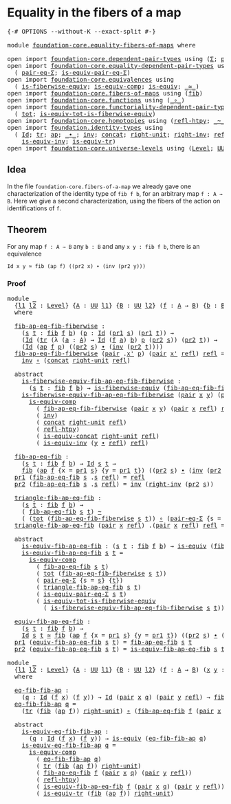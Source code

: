 # Equality in the fibers of a map

<pre class="Agda"><a id="44" class="Symbol">{-#</a> <a id="48" class="Keyword">OPTIONS</a> <a id="56" class="Pragma">--without-K</a> <a id="68" class="Pragma">--exact-split</a> <a id="82" class="Symbol">#-}</a>

<a id="87" class="Keyword">module</a> <a id="94" href="foundation-core.equality-fibers-of-maps.html" class="Module">foundation-core.equality-fibers-of-maps</a> <a id="134" class="Keyword">where</a>

<a id="141" class="Keyword">open</a> <a id="146" class="Keyword">import</a> <a id="153" href="foundation-core.dependent-pair-types.html" class="Module">foundation-core.dependent-pair-types</a> <a id="190" class="Keyword">using</a> <a id="196" class="Symbol">(</a><a id="197" href="foundation-core.dependent-pair-types.html#502" class="Record">Σ</a><a id="198" class="Symbol">;</a> <a id="200" href="foundation-core.dependent-pair-types.html#575" class="InductiveConstructor">pair</a><a id="204" class="Symbol">;</a> <a id="206" href="foundation-core.dependent-pair-types.html#592" class="Field">pr1</a><a id="209" class="Symbol">;</a> <a id="211" href="foundation-core.dependent-pair-types.html#604" class="Field">pr2</a><a id="214" class="Symbol">)</a>
<a id="216" class="Keyword">open</a> <a id="221" class="Keyword">import</a> <a id="228" href="foundation-core.equality-dependent-pair-types.html" class="Module">foundation-core.equality-dependent-pair-types</a> <a id="274" class="Keyword">using</a>
  <a id="282" class="Symbol">(</a> <a id="284" href="foundation-core.equality-dependent-pair-types.html#1194" class="Function">pair-eq-Σ</a><a id="293" class="Symbol">;</a> <a id="295" href="foundation-core.equality-dependent-pair-types.html#2202" class="Function">is-equiv-pair-eq-Σ</a><a id="313" class="Symbol">)</a>
<a id="315" class="Keyword">open</a> <a id="320" class="Keyword">import</a> <a id="327" href="foundation-core.equivalences.html" class="Module">foundation-core.equivalences</a> <a id="356" class="Keyword">using</a>
  <a id="364" class="Symbol">(</a> <a id="366" href="foundation-core.equivalences.html#2081" class="Function">is-fiberwise-equiv</a><a id="384" class="Symbol">;</a> <a id="386" href="foundation-core.equivalences.html#7183" class="Function">is-equiv-comp</a><a id="399" class="Symbol">;</a> <a id="401" href="foundation-core.equivalences.html#1542" class="Function">is-equiv</a><a id="409" class="Symbol">;</a> <a id="411" href="foundation-core.equivalences.html#1607" class="Function Operator">_≃_</a><a id="414" class="Symbol">)</a>
<a id="416" class="Keyword">open</a> <a id="421" class="Keyword">import</a> <a id="428" href="foundation-core.fibers-of-maps.html" class="Module">foundation-core.fibers-of-maps</a> <a id="459" class="Keyword">using</a> <a id="465" class="Symbol">(</a><a id="466" href="foundation-core.fibers-of-maps.html#928" class="Function">fib</a><a id="469" class="Symbol">)</a>
<a id="471" class="Keyword">open</a> <a id="476" class="Keyword">import</a> <a id="483" href="foundation-core.functions.html" class="Module">foundation-core.functions</a> <a id="509" class="Keyword">using</a> <a id="515" class="Symbol">(</a><a id="516" href="foundation-core.functions.html#407" class="Function Operator">_∘_</a><a id="519" class="Symbol">)</a>
<a id="521" class="Keyword">open</a> <a id="526" class="Keyword">import</a> <a id="533" href="foundation-core.functoriality-dependent-pair-types.html" class="Module">foundation-core.functoriality-dependent-pair-types</a> <a id="584" class="Keyword">using</a>
  <a id="592" class="Symbol">(</a> <a id="594" href="foundation-core.functoriality-dependent-pair-types.html#1881" class="Function">tot</a><a id="597" class="Symbol">;</a> <a id="599" href="foundation-core.functoriality-dependent-pair-types.html#5869" class="Function">is-equiv-tot-is-fiberwise-equiv</a><a id="630" class="Symbol">)</a>
<a id="632" class="Keyword">open</a> <a id="637" class="Keyword">import</a> <a id="644" href="foundation-core.homotopies.html" class="Module">foundation-core.homotopies</a> <a id="671" class="Keyword">using</a> <a id="677" class="Symbol">(</a><a id="678" href="foundation-core.homotopies.html#710" class="Function">refl-htpy</a><a id="687" class="Symbol">;</a> <a id="689" href="foundation-core.homotopies.html#545" class="Function Operator">_~_</a><a id="692" class="Symbol">)</a>
<a id="694" class="Keyword">open</a> <a id="699" class="Keyword">import</a> <a id="706" href="foundation.identity-types.html" class="Module">foundation.identity-types</a> <a id="732" class="Keyword">using</a>
  <a id="740" class="Symbol">(</a> <a id="742" href="foundation-core.identity-types.html#1754" class="Datatype">Id</a><a id="744" class="Symbol">;</a> <a id="746" href="foundation-core.identity-types.html#5689" class="Function">tr</a><a id="748" class="Symbol">;</a> <a id="750" href="foundation-core.identity-types.html#3990" class="Function">ap</a><a id="752" class="Symbol">;</a> <a id="754" href="foundation-core.identity-types.html#2412" class="Function Operator">_∙_</a><a id="757" class="Symbol">;</a> <a id="759" href="foundation-core.identity-types.html#2716" class="Function">inv</a><a id="762" class="Symbol">;</a> <a id="764" href="foundation-core.identity-types.html#2472" class="Function">concat</a><a id="770" class="Symbol">;</a> <a id="772" href="foundation-core.identity-types.html#3061" class="Function">right-unit</a><a id="782" class="Symbol">;</a> <a id="784" href="foundation-core.identity-types.html#3233" class="Function">right-inv</a><a id="793" class="Symbol">;</a> <a id="795" href="foundation-core.identity-types.html#1807" class="InductiveConstructor">refl</a><a id="799" class="Symbol">;</a> <a id="801" href="foundation.identity-types.html#1705" class="Function">is-equiv-concat</a><a id="816" class="Symbol">;</a>
    <a id="822" href="foundation.identity-types.html#1088" class="Function">is-equiv-inv</a><a id="834" class="Symbol">;</a> <a id="836" href="foundation.identity-types.html#3670" class="Function">is-equiv-tr</a><a id="847" class="Symbol">)</a>
<a id="849" class="Keyword">open</a> <a id="854" class="Keyword">import</a> <a id="861" href="foundation-core.universe-levels.html" class="Module">foundation-core.universe-levels</a> <a id="893" class="Keyword">using</a> <a id="899" class="Symbol">(</a><a id="900" href="Agda.Primitive.html#597" class="Postulate">Level</a><a id="905" class="Symbol">;</a> <a id="907" href="foundation-core.universe-levels.html#222" class="Primitive">UU</a><a id="909" class="Symbol">)</a>
</pre>
## Idea

In the file `foundation-core.fibers-of-a-map` we already gave one characterization of the identity type of `fib f b`, for an arbitrary map `f : A → B`. Here we give a second characterization, using the fibers of the action on identifications of `f`.

## Theorem

For any map `f : A → B` any `b : B` and any `x y : fib f b`, there is an equivalence

```md
Id x y ≃ fib (ap f) ((pr2 x) ∙ (inv (pr2 y)))
```

### Proof

<pre class="Agda"><a id="1350" class="Keyword">module</a> <a id="1357" href="foundation-core.equality-fibers-of-maps.html#1357" class="Module">_</a>
  <a id="1361" class="Symbol">{</a><a id="1362" href="foundation-core.equality-fibers-of-maps.html#1362" class="Bound">l1</a> <a id="1365" href="foundation-core.equality-fibers-of-maps.html#1365" class="Bound">l2</a> <a id="1368" class="Symbol">:</a> <a id="1370" href="Agda.Primitive.html#597" class="Postulate">Level</a><a id="1375" class="Symbol">}</a> <a id="1377" class="Symbol">{</a><a id="1378" href="foundation-core.equality-fibers-of-maps.html#1378" class="Bound">A</a> <a id="1380" class="Symbol">:</a> <a id="1382" href="foundation-core.universe-levels.html#222" class="Primitive">UU</a> <a id="1385" href="foundation-core.equality-fibers-of-maps.html#1362" class="Bound">l1</a><a id="1387" class="Symbol">}</a> <a id="1389" class="Symbol">{</a><a id="1390" href="foundation-core.equality-fibers-of-maps.html#1390" class="Bound">B</a> <a id="1392" class="Symbol">:</a> <a id="1394" href="foundation-core.universe-levels.html#222" class="Primitive">UU</a> <a id="1397" href="foundation-core.equality-fibers-of-maps.html#1365" class="Bound">l2</a><a id="1399" class="Symbol">}</a> <a id="1401" class="Symbol">(</a><a id="1402" href="foundation-core.equality-fibers-of-maps.html#1402" class="Bound">f</a> <a id="1404" class="Symbol">:</a> <a id="1406" href="foundation-core.equality-fibers-of-maps.html#1378" class="Bound">A</a> <a id="1408" class="Symbol">→</a> <a id="1410" href="foundation-core.equality-fibers-of-maps.html#1390" class="Bound">B</a><a id="1411" class="Symbol">)</a> <a id="1413" class="Symbol">{</a><a id="1414" href="foundation-core.equality-fibers-of-maps.html#1414" class="Bound">b</a> <a id="1416" class="Symbol">:</a> <a id="1418" href="foundation-core.equality-fibers-of-maps.html#1390" class="Bound">B</a><a id="1419" class="Symbol">}</a>
  <a id="1423" class="Keyword">where</a>

  <a id="1432" href="foundation-core.equality-fibers-of-maps.html#1432" class="Function">fib-ap-eq-fib-fiberwise</a> <a id="1456" class="Symbol">:</a>
    <a id="1462" class="Symbol">(</a><a id="1463" href="foundation-core.equality-fibers-of-maps.html#1463" class="Bound">s</a> <a id="1465" href="foundation-core.equality-fibers-of-maps.html#1465" class="Bound">t</a> <a id="1467" class="Symbol">:</a> <a id="1469" href="foundation-core.fibers-of-maps.html#928" class="Function">fib</a> <a id="1473" href="foundation-core.equality-fibers-of-maps.html#1402" class="Bound">f</a> <a id="1475" href="foundation-core.equality-fibers-of-maps.html#1414" class="Bound">b</a><a id="1476" class="Symbol">)</a> <a id="1478" class="Symbol">(</a><a id="1479" href="foundation-core.equality-fibers-of-maps.html#1479" class="Bound">p</a> <a id="1481" class="Symbol">:</a> <a id="1483" href="foundation-core.identity-types.html#1754" class="Datatype">Id</a> <a id="1486" class="Symbol">(</a><a id="1487" href="foundation-core.dependent-pair-types.html#592" class="Field">pr1</a> <a id="1491" href="foundation-core.equality-fibers-of-maps.html#1463" class="Bound">s</a><a id="1492" class="Symbol">)</a> <a id="1494" class="Symbol">(</a><a id="1495" href="foundation-core.dependent-pair-types.html#592" class="Field">pr1</a> <a id="1499" href="foundation-core.equality-fibers-of-maps.html#1465" class="Bound">t</a><a id="1500" class="Symbol">))</a> <a id="1503" class="Symbol">→</a>
    <a id="1509" class="Symbol">(</a><a id="1510" href="foundation-core.identity-types.html#1754" class="Datatype">Id</a> <a id="1513" class="Symbol">(</a><a id="1514" href="foundation-core.identity-types.html#5689" class="Function">tr</a> <a id="1517" class="Symbol">(λ</a> <a id="1520" class="Symbol">(</a><a id="1521" href="foundation-core.equality-fibers-of-maps.html#1521" class="Bound">a</a> <a id="1523" class="Symbol">:</a> <a id="1525" href="foundation-core.equality-fibers-of-maps.html#1378" class="Bound">A</a><a id="1526" class="Symbol">)</a> <a id="1528" class="Symbol">→</a> <a id="1530" href="foundation-core.identity-types.html#1754" class="Datatype">Id</a> <a id="1533" class="Symbol">(</a><a id="1534" href="foundation-core.equality-fibers-of-maps.html#1402" class="Bound">f</a> <a id="1536" href="foundation-core.equality-fibers-of-maps.html#1521" class="Bound">a</a><a id="1537" class="Symbol">)</a> <a id="1539" href="foundation-core.equality-fibers-of-maps.html#1414" class="Bound">b</a><a id="1540" class="Symbol">)</a> <a id="1542" href="foundation-core.equality-fibers-of-maps.html#1479" class="Bound">p</a> <a id="1544" class="Symbol">(</a><a id="1545" href="foundation-core.dependent-pair-types.html#604" class="Field">pr2</a> <a id="1549" href="foundation-core.equality-fibers-of-maps.html#1463" class="Bound">s</a><a id="1550" class="Symbol">))</a> <a id="1553" class="Symbol">(</a><a id="1554" href="foundation-core.dependent-pair-types.html#604" class="Field">pr2</a> <a id="1558" href="foundation-core.equality-fibers-of-maps.html#1465" class="Bound">t</a><a id="1559" class="Symbol">))</a> <a id="1562" class="Symbol">→</a>
    <a id="1568" class="Symbol">(</a><a id="1569" href="foundation-core.identity-types.html#1754" class="Datatype">Id</a> <a id="1572" class="Symbol">(</a><a id="1573" href="foundation-core.identity-types.html#3990" class="Function">ap</a> <a id="1576" href="foundation-core.equality-fibers-of-maps.html#1402" class="Bound">f</a> <a id="1578" href="foundation-core.equality-fibers-of-maps.html#1479" class="Bound">p</a><a id="1579" class="Symbol">)</a> <a id="1581" class="Symbol">((</a><a id="1583" href="foundation-core.dependent-pair-types.html#604" class="Field">pr2</a> <a id="1587" href="foundation-core.equality-fibers-of-maps.html#1463" class="Bound">s</a><a id="1588" class="Symbol">)</a> <a id="1590" href="foundation-core.identity-types.html#2412" class="Function Operator">∙</a> <a id="1592" class="Symbol">(</a><a id="1593" href="foundation-core.identity-types.html#2716" class="Function">inv</a> <a id="1597" class="Symbol">(</a><a id="1598" href="foundation-core.dependent-pair-types.html#604" class="Field">pr2</a> <a id="1602" href="foundation-core.equality-fibers-of-maps.html#1465" class="Bound">t</a><a id="1603" class="Symbol">))))</a>
  <a id="1610" href="foundation-core.equality-fibers-of-maps.html#1432" class="Function">fib-ap-eq-fib-fiberwise</a> <a id="1634" class="Symbol">(</a><a id="1635" href="foundation-core.dependent-pair-types.html#575" class="InductiveConstructor">pair</a> <a id="1640" class="DottedPattern Symbol">.</a><a id="1641" href="foundation-core.equality-fibers-of-maps.html#1653" class="DottedPattern Bound">x&#39;</a> <a id="1644" href="foundation-core.equality-fibers-of-maps.html#1644" class="Bound">p</a><a id="1645" class="Symbol">)</a> <a id="1647" class="Symbol">(</a><a id="1648" href="foundation-core.dependent-pair-types.html#575" class="InductiveConstructor">pair</a> <a id="1653" href="foundation-core.equality-fibers-of-maps.html#1653" class="Bound">x&#39;</a> <a id="1656" href="foundation-core.identity-types.html#1807" class="InductiveConstructor">refl</a><a id="1660" class="Symbol">)</a> <a id="1662" href="foundation-core.identity-types.html#1807" class="InductiveConstructor">refl</a> <a id="1667" class="Symbol">=</a>
    <a id="1673" href="foundation-core.identity-types.html#2716" class="Function">inv</a> <a id="1677" href="foundation-core.functions.html#407" class="Function Operator">∘</a> <a id="1679" class="Symbol">(</a><a id="1680" href="foundation-core.identity-types.html#2472" class="Function">concat</a> <a id="1687" href="foundation-core.identity-types.html#3061" class="Function">right-unit</a> <a id="1698" href="foundation-core.identity-types.html#1807" class="InductiveConstructor">refl</a><a id="1702" class="Symbol">)</a>

  <a id="1707" class="Keyword">abstract</a>
    <a id="1720" href="foundation-core.equality-fibers-of-maps.html#1720" class="Function">is-fiberwise-equiv-fib-ap-eq-fib-fiberwise</a> <a id="1763" class="Symbol">:</a>
      <a id="1771" class="Symbol">(</a><a id="1772" href="foundation-core.equality-fibers-of-maps.html#1772" class="Bound">s</a> <a id="1774" href="foundation-core.equality-fibers-of-maps.html#1774" class="Bound">t</a> <a id="1776" class="Symbol">:</a> <a id="1778" href="foundation-core.fibers-of-maps.html#928" class="Function">fib</a> <a id="1782" href="foundation-core.equality-fibers-of-maps.html#1402" class="Bound">f</a> <a id="1784" href="foundation-core.equality-fibers-of-maps.html#1414" class="Bound">b</a><a id="1785" class="Symbol">)</a> <a id="1787" class="Symbol">→</a> <a id="1789" href="foundation-core.equivalences.html#2081" class="Function">is-fiberwise-equiv</a> <a id="1808" class="Symbol">(</a><a id="1809" href="foundation-core.equality-fibers-of-maps.html#1432" class="Function">fib-ap-eq-fib-fiberwise</a> <a id="1833" href="foundation-core.equality-fibers-of-maps.html#1772" class="Bound">s</a> <a id="1835" href="foundation-core.equality-fibers-of-maps.html#1774" class="Bound">t</a><a id="1836" class="Symbol">)</a>
    <a id="1842" href="foundation-core.equality-fibers-of-maps.html#1720" class="Function">is-fiberwise-equiv-fib-ap-eq-fib-fiberwise</a> <a id="1885" class="Symbol">(</a><a id="1886" href="foundation-core.dependent-pair-types.html#575" class="InductiveConstructor">pair</a> <a id="1891" href="foundation-core.equality-fibers-of-maps.html#1891" class="Bound">x</a> <a id="1893" href="foundation-core.equality-fibers-of-maps.html#1893" class="Bound">y</a><a id="1894" class="Symbol">)</a> <a id="1896" class="Symbol">(</a><a id="1897" href="foundation-core.dependent-pair-types.html#575" class="InductiveConstructor">pair</a> <a id="1902" class="DottedPattern Symbol">.</a><a id="1903" href="foundation-core.equality-fibers-of-maps.html#1891" class="DottedPattern Bound">x</a> <a id="1905" href="foundation-core.identity-types.html#1807" class="InductiveConstructor">refl</a><a id="1909" class="Symbol">)</a> <a id="1911" href="foundation-core.identity-types.html#1807" class="InductiveConstructor">refl</a> <a id="1916" class="Symbol">=</a>
      <a id="1924" href="foundation-core.equivalences.html#7183" class="Function">is-equiv-comp</a>
        <a id="1946" class="Symbol">(</a> <a id="1948" href="foundation-core.equality-fibers-of-maps.html#1432" class="Function">fib-ap-eq-fib-fiberwise</a> <a id="1972" class="Symbol">(</a><a id="1973" href="foundation-core.dependent-pair-types.html#575" class="InductiveConstructor">pair</a> <a id="1978" href="foundation-core.equality-fibers-of-maps.html#1891" class="Bound">x</a> <a id="1980" href="foundation-core.equality-fibers-of-maps.html#1893" class="Bound">y</a><a id="1981" class="Symbol">)</a> <a id="1983" class="Symbol">(</a><a id="1984" href="foundation-core.dependent-pair-types.html#575" class="InductiveConstructor">pair</a> <a id="1989" href="foundation-core.equality-fibers-of-maps.html#1891" class="Bound">x</a> <a id="1991" href="foundation-core.identity-types.html#1807" class="InductiveConstructor">refl</a><a id="1995" class="Symbol">)</a> <a id="1997" href="foundation-core.identity-types.html#1807" class="InductiveConstructor">refl</a><a id="2001" class="Symbol">)</a>
        <a id="2011" class="Symbol">(</a> <a id="2013" href="foundation-core.identity-types.html#2716" class="Function">inv</a><a id="2016" class="Symbol">)</a>
        <a id="2026" class="Symbol">(</a> <a id="2028" href="foundation-core.identity-types.html#2472" class="Function">concat</a> <a id="2035" href="foundation-core.identity-types.html#3061" class="Function">right-unit</a> <a id="2046" href="foundation-core.identity-types.html#1807" class="InductiveConstructor">refl</a><a id="2050" class="Symbol">)</a>
        <a id="2060" class="Symbol">(</a> <a id="2062" href="foundation-core.homotopies.html#710" class="Function">refl-htpy</a><a id="2071" class="Symbol">)</a>
        <a id="2081" class="Symbol">(</a> <a id="2083" href="foundation.identity-types.html#1705" class="Function">is-equiv-concat</a> <a id="2099" href="foundation-core.identity-types.html#3061" class="Function">right-unit</a> <a id="2110" href="foundation-core.identity-types.html#1807" class="InductiveConstructor">refl</a><a id="2114" class="Symbol">)</a>
        <a id="2124" class="Symbol">(</a> <a id="2126" href="foundation.identity-types.html#1088" class="Function">is-equiv-inv</a> <a id="2139" class="Symbol">(</a><a id="2140" href="foundation-core.equality-fibers-of-maps.html#1893" class="Bound">y</a> <a id="2142" href="foundation-core.identity-types.html#2412" class="Function Operator">∙</a> <a id="2144" href="foundation-core.identity-types.html#1807" class="InductiveConstructor">refl</a><a id="2148" class="Symbol">)</a> <a id="2150" href="foundation-core.identity-types.html#1807" class="InductiveConstructor">refl</a><a id="2154" class="Symbol">)</a>

  <a id="2159" href="foundation-core.equality-fibers-of-maps.html#2159" class="Function">fib-ap-eq-fib</a> <a id="2173" class="Symbol">:</a>
    <a id="2179" class="Symbol">(</a><a id="2180" href="foundation-core.equality-fibers-of-maps.html#2180" class="Bound">s</a> <a id="2182" href="foundation-core.equality-fibers-of-maps.html#2182" class="Bound">t</a> <a id="2184" class="Symbol">:</a> <a id="2186" href="foundation-core.fibers-of-maps.html#928" class="Function">fib</a> <a id="2190" href="foundation-core.equality-fibers-of-maps.html#1402" class="Bound">f</a> <a id="2192" href="foundation-core.equality-fibers-of-maps.html#1414" class="Bound">b</a><a id="2193" class="Symbol">)</a> <a id="2195" class="Symbol">→</a> <a id="2197" href="foundation-core.identity-types.html#1754" class="Datatype">Id</a> <a id="2200" href="foundation-core.equality-fibers-of-maps.html#2180" class="Bound">s</a> <a id="2202" href="foundation-core.equality-fibers-of-maps.html#2182" class="Bound">t</a> <a id="2204" class="Symbol">→</a>
    <a id="2210" href="foundation-core.fibers-of-maps.html#928" class="Function">fib</a> <a id="2214" class="Symbol">(</a><a id="2215" href="foundation-core.identity-types.html#3990" class="Function">ap</a> <a id="2218" href="foundation-core.equality-fibers-of-maps.html#1402" class="Bound">f</a> <a id="2220" class="Symbol">{</a><a id="2221" class="Argument">x</a> <a id="2223" class="Symbol">=</a> <a id="2225" href="foundation-core.dependent-pair-types.html#592" class="Field">pr1</a> <a id="2229" href="foundation-core.equality-fibers-of-maps.html#2180" class="Bound">s</a><a id="2230" class="Symbol">}</a> <a id="2232" class="Symbol">{</a><a id="2233" class="Argument">y</a> <a id="2235" class="Symbol">=</a> <a id="2237" href="foundation-core.dependent-pair-types.html#592" class="Field">pr1</a> <a id="2241" href="foundation-core.equality-fibers-of-maps.html#2182" class="Bound">t</a><a id="2242" class="Symbol">})</a> <a id="2245" class="Symbol">((</a><a id="2247" href="foundation-core.dependent-pair-types.html#604" class="Field">pr2</a> <a id="2251" href="foundation-core.equality-fibers-of-maps.html#2180" class="Bound">s</a><a id="2252" class="Symbol">)</a> <a id="2254" href="foundation-core.identity-types.html#2412" class="Function Operator">∙</a> <a id="2256" class="Symbol">(</a><a id="2257" href="foundation-core.identity-types.html#2716" class="Function">inv</a> <a id="2261" class="Symbol">(</a><a id="2262" href="foundation-core.dependent-pair-types.html#604" class="Field">pr2</a> <a id="2266" href="foundation-core.equality-fibers-of-maps.html#2182" class="Bound">t</a><a id="2267" class="Symbol">)))</a>
  <a id="2273" href="foundation-core.dependent-pair-types.html#592" class="Field">pr1</a> <a id="2277" class="Symbol">(</a><a id="2278" href="foundation-core.equality-fibers-of-maps.html#2159" class="Function">fib-ap-eq-fib</a> <a id="2292" href="foundation-core.equality-fibers-of-maps.html#2292" class="Bound">s</a> <a id="2294" class="DottedPattern Symbol">.</a><a id="2295" href="foundation-core.equality-fibers-of-maps.html#2292" class="DottedPattern Bound">s</a> <a id="2297" href="foundation-core.identity-types.html#1807" class="InductiveConstructor">refl</a><a id="2301" class="Symbol">)</a> <a id="2303" class="Symbol">=</a> <a id="2305" href="foundation-core.identity-types.html#1807" class="InductiveConstructor">refl</a>
  <a id="2312" href="foundation-core.dependent-pair-types.html#604" class="Field">pr2</a> <a id="2316" class="Symbol">(</a><a id="2317" href="foundation-core.equality-fibers-of-maps.html#2159" class="Function">fib-ap-eq-fib</a> <a id="2331" href="foundation-core.equality-fibers-of-maps.html#2331" class="Bound">s</a> <a id="2333" class="DottedPattern Symbol">.</a><a id="2334" href="foundation-core.equality-fibers-of-maps.html#2331" class="DottedPattern Bound">s</a> <a id="2336" href="foundation-core.identity-types.html#1807" class="InductiveConstructor">refl</a><a id="2340" class="Symbol">)</a> <a id="2342" class="Symbol">=</a> <a id="2344" href="foundation-core.identity-types.html#2716" class="Function">inv</a> <a id="2348" class="Symbol">(</a><a id="2349" href="foundation-core.identity-types.html#3233" class="Function">right-inv</a> <a id="2359" class="Symbol">(</a><a id="2360" href="foundation-core.dependent-pair-types.html#604" class="Field">pr2</a> <a id="2364" href="foundation-core.equality-fibers-of-maps.html#2331" class="Bound">s</a><a id="2365" class="Symbol">))</a>

  <a id="2371" href="foundation-core.equality-fibers-of-maps.html#2371" class="Function">triangle-fib-ap-eq-fib</a> <a id="2394" class="Symbol">:</a>
    <a id="2400" class="Symbol">(</a><a id="2401" href="foundation-core.equality-fibers-of-maps.html#2401" class="Bound">s</a> <a id="2403" href="foundation-core.equality-fibers-of-maps.html#2403" class="Bound">t</a> <a id="2405" class="Symbol">:</a> <a id="2407" href="foundation-core.fibers-of-maps.html#928" class="Function">fib</a> <a id="2411" href="foundation-core.equality-fibers-of-maps.html#1402" class="Bound">f</a> <a id="2413" href="foundation-core.equality-fibers-of-maps.html#1414" class="Bound">b</a><a id="2414" class="Symbol">)</a> <a id="2416" class="Symbol">→</a>
    <a id="2422" class="Symbol">(</a> <a id="2424" href="foundation-core.equality-fibers-of-maps.html#2159" class="Function">fib-ap-eq-fib</a> <a id="2438" href="foundation-core.equality-fibers-of-maps.html#2401" class="Bound">s</a> <a id="2440" href="foundation-core.equality-fibers-of-maps.html#2403" class="Bound">t</a><a id="2441" class="Symbol">)</a> <a id="2443" href="foundation-core.homotopies.html#545" class="Function Operator">~</a>
    <a id="2449" class="Symbol">(</a> <a id="2451" class="Symbol">(</a><a id="2452" href="foundation-core.functoriality-dependent-pair-types.html#1881" class="Function">tot</a> <a id="2456" class="Symbol">(</a><a id="2457" href="foundation-core.equality-fibers-of-maps.html#1432" class="Function">fib-ap-eq-fib-fiberwise</a> <a id="2481" href="foundation-core.equality-fibers-of-maps.html#2401" class="Bound">s</a> <a id="2483" href="foundation-core.equality-fibers-of-maps.html#2403" class="Bound">t</a><a id="2484" class="Symbol">))</a> <a id="2487" href="foundation-core.functions.html#407" class="Function Operator">∘</a> <a id="2489" class="Symbol">(</a><a id="2490" href="foundation-core.equality-dependent-pair-types.html#1194" class="Function">pair-eq-Σ</a> <a id="2500" class="Symbol">{</a><a id="2501" class="Argument">s</a> <a id="2503" class="Symbol">=</a> <a id="2505" href="foundation-core.equality-fibers-of-maps.html#2401" class="Bound">s</a><a id="2506" class="Symbol">}</a> <a id="2508" class="Symbol">{</a><a id="2509" href="foundation-core.equality-fibers-of-maps.html#2403" class="Bound">t</a><a id="2510" class="Symbol">}))</a>
  <a id="2516" href="foundation-core.equality-fibers-of-maps.html#2371" class="Function">triangle-fib-ap-eq-fib</a> <a id="2539" class="Symbol">(</a><a id="2540" href="foundation-core.dependent-pair-types.html#575" class="InductiveConstructor">pair</a> <a id="2545" href="foundation-core.equality-fibers-of-maps.html#2545" class="Bound">x</a> <a id="2547" href="foundation-core.identity-types.html#1807" class="InductiveConstructor">refl</a><a id="2551" class="Symbol">)</a> <a id="2553" class="DottedPattern Symbol">.(</a><a id="2555" href="foundation-core.dependent-pair-types.html#575" class="DottedPattern InductiveConstructor">pair</a> <a id="2560" href="foundation-core.equality-fibers-of-maps.html#2545" class="DottedPattern Bound">x</a> <a id="2562" href="foundation-core.identity-types.html#1807" class="DottedPattern InductiveConstructor">refl</a><a id="2566" class="DottedPattern Symbol">)</a> <a id="2568" href="foundation-core.identity-types.html#1807" class="InductiveConstructor">refl</a> <a id="2573" class="Symbol">=</a> <a id="2575" href="foundation-core.identity-types.html#1807" class="InductiveConstructor">refl</a>

  <a id="2583" class="Keyword">abstract</a>
    <a id="2596" href="foundation-core.equality-fibers-of-maps.html#2596" class="Function">is-equiv-fib-ap-eq-fib</a> <a id="2619" class="Symbol">:</a> <a id="2621" class="Symbol">(</a><a id="2622" href="foundation-core.equality-fibers-of-maps.html#2622" class="Bound">s</a> <a id="2624" href="foundation-core.equality-fibers-of-maps.html#2624" class="Bound">t</a> <a id="2626" class="Symbol">:</a> <a id="2628" href="foundation-core.fibers-of-maps.html#928" class="Function">fib</a> <a id="2632" href="foundation-core.equality-fibers-of-maps.html#1402" class="Bound">f</a> <a id="2634" href="foundation-core.equality-fibers-of-maps.html#1414" class="Bound">b</a><a id="2635" class="Symbol">)</a> <a id="2637" class="Symbol">→</a> <a id="2639" href="foundation-core.equivalences.html#1542" class="Function">is-equiv</a> <a id="2648" class="Symbol">(</a><a id="2649" href="foundation-core.equality-fibers-of-maps.html#2159" class="Function">fib-ap-eq-fib</a> <a id="2663" href="foundation-core.equality-fibers-of-maps.html#2622" class="Bound">s</a> <a id="2665" href="foundation-core.equality-fibers-of-maps.html#2624" class="Bound">t</a><a id="2666" class="Symbol">)</a>
    <a id="2672" href="foundation-core.equality-fibers-of-maps.html#2596" class="Function">is-equiv-fib-ap-eq-fib</a> <a id="2695" href="foundation-core.equality-fibers-of-maps.html#2695" class="Bound">s</a> <a id="2697" href="foundation-core.equality-fibers-of-maps.html#2697" class="Bound">t</a> <a id="2699" class="Symbol">=</a>
      <a id="2707" href="foundation-core.equivalences.html#7183" class="Function">is-equiv-comp</a>
        <a id="2729" class="Symbol">(</a> <a id="2731" href="foundation-core.equality-fibers-of-maps.html#2159" class="Function">fib-ap-eq-fib</a> <a id="2745" href="foundation-core.equality-fibers-of-maps.html#2695" class="Bound">s</a> <a id="2747" href="foundation-core.equality-fibers-of-maps.html#2697" class="Bound">t</a><a id="2748" class="Symbol">)</a>
        <a id="2758" class="Symbol">(</a> <a id="2760" href="foundation-core.functoriality-dependent-pair-types.html#1881" class="Function">tot</a> <a id="2764" class="Symbol">(</a><a id="2765" href="foundation-core.equality-fibers-of-maps.html#1432" class="Function">fib-ap-eq-fib-fiberwise</a> <a id="2789" href="foundation-core.equality-fibers-of-maps.html#2695" class="Bound">s</a> <a id="2791" href="foundation-core.equality-fibers-of-maps.html#2697" class="Bound">t</a><a id="2792" class="Symbol">))</a>
        <a id="2803" class="Symbol">(</a> <a id="2805" href="foundation-core.equality-dependent-pair-types.html#1194" class="Function">pair-eq-Σ</a> <a id="2815" class="Symbol">{</a><a id="2816" class="Argument">s</a> <a id="2818" class="Symbol">=</a> <a id="2820" href="foundation-core.equality-fibers-of-maps.html#2695" class="Bound">s</a><a id="2821" class="Symbol">}</a> <a id="2823" class="Symbol">{</a><a id="2824" href="foundation-core.equality-fibers-of-maps.html#2697" class="Bound">t</a><a id="2825" class="Symbol">})</a>
        <a id="2836" class="Symbol">(</a> <a id="2838" href="foundation-core.equality-fibers-of-maps.html#2371" class="Function">triangle-fib-ap-eq-fib</a> <a id="2861" href="foundation-core.equality-fibers-of-maps.html#2695" class="Bound">s</a> <a id="2863" href="foundation-core.equality-fibers-of-maps.html#2697" class="Bound">t</a><a id="2864" class="Symbol">)</a>
        <a id="2874" class="Symbol">(</a> <a id="2876" href="foundation-core.equality-dependent-pair-types.html#2202" class="Function">is-equiv-pair-eq-Σ</a> <a id="2895" href="foundation-core.equality-fibers-of-maps.html#2695" class="Bound">s</a> <a id="2897" href="foundation-core.equality-fibers-of-maps.html#2697" class="Bound">t</a><a id="2898" class="Symbol">)</a>
        <a id="2908" class="Symbol">(</a> <a id="2910" href="foundation-core.functoriality-dependent-pair-types.html#5869" class="Function">is-equiv-tot-is-fiberwise-equiv</a>
          <a id="2952" class="Symbol">(</a> <a id="2954" href="foundation-core.equality-fibers-of-maps.html#1720" class="Function">is-fiberwise-equiv-fib-ap-eq-fib-fiberwise</a> <a id="2997" href="foundation-core.equality-fibers-of-maps.html#2695" class="Bound">s</a> <a id="2999" href="foundation-core.equality-fibers-of-maps.html#2697" class="Bound">t</a><a id="3000" class="Symbol">))</a>

  <a id="3006" href="foundation-core.equality-fibers-of-maps.html#3006" class="Function">equiv-fib-ap-eq-fib</a> <a id="3026" class="Symbol">:</a>
    <a id="3032" class="Symbol">(</a><a id="3033" href="foundation-core.equality-fibers-of-maps.html#3033" class="Bound">s</a> <a id="3035" href="foundation-core.equality-fibers-of-maps.html#3035" class="Bound">t</a> <a id="3037" class="Symbol">:</a> <a id="3039" href="foundation-core.fibers-of-maps.html#928" class="Function">fib</a> <a id="3043" href="foundation-core.equality-fibers-of-maps.html#1402" class="Bound">f</a> <a id="3045" href="foundation-core.equality-fibers-of-maps.html#1414" class="Bound">b</a><a id="3046" class="Symbol">)</a> <a id="3048" class="Symbol">→</a>
    <a id="3054" href="foundation-core.identity-types.html#1754" class="Datatype">Id</a> <a id="3057" href="foundation-core.equality-fibers-of-maps.html#3033" class="Bound">s</a> <a id="3059" href="foundation-core.equality-fibers-of-maps.html#3035" class="Bound">t</a> <a id="3061" href="foundation-core.equivalences.html#1607" class="Function Operator">≃</a> <a id="3063" href="foundation-core.fibers-of-maps.html#928" class="Function">fib</a> <a id="3067" class="Symbol">(</a><a id="3068" href="foundation-core.identity-types.html#3990" class="Function">ap</a> <a id="3071" href="foundation-core.equality-fibers-of-maps.html#1402" class="Bound">f</a> <a id="3073" class="Symbol">{</a><a id="3074" class="Argument">x</a> <a id="3076" class="Symbol">=</a> <a id="3078" href="foundation-core.dependent-pair-types.html#592" class="Field">pr1</a> <a id="3082" href="foundation-core.equality-fibers-of-maps.html#3033" class="Bound">s</a><a id="3083" class="Symbol">}</a> <a id="3085" class="Symbol">{</a><a id="3086" class="Argument">y</a> <a id="3088" class="Symbol">=</a> <a id="3090" href="foundation-core.dependent-pair-types.html#592" class="Field">pr1</a> <a id="3094" href="foundation-core.equality-fibers-of-maps.html#3035" class="Bound">t</a><a id="3095" class="Symbol">})</a> <a id="3098" class="Symbol">((</a><a id="3100" href="foundation-core.dependent-pair-types.html#604" class="Field">pr2</a> <a id="3104" href="foundation-core.equality-fibers-of-maps.html#3033" class="Bound">s</a><a id="3105" class="Symbol">)</a> <a id="3107" href="foundation-core.identity-types.html#2412" class="Function Operator">∙</a> <a id="3109" class="Symbol">(</a><a id="3110" href="foundation-core.identity-types.html#2716" class="Function">inv</a> <a id="3114" class="Symbol">(</a><a id="3115" href="foundation-core.dependent-pair-types.html#604" class="Field">pr2</a> <a id="3119" href="foundation-core.equality-fibers-of-maps.html#3035" class="Bound">t</a><a id="3120" class="Symbol">)))</a>
  <a id="3126" href="foundation-core.dependent-pair-types.html#592" class="Field">pr1</a> <a id="3130" class="Symbol">(</a><a id="3131" href="foundation-core.equality-fibers-of-maps.html#3006" class="Function">equiv-fib-ap-eq-fib</a> <a id="3151" href="foundation-core.equality-fibers-of-maps.html#3151" class="Bound">s</a> <a id="3153" href="foundation-core.equality-fibers-of-maps.html#3153" class="Bound">t</a><a id="3154" class="Symbol">)</a> <a id="3156" class="Symbol">=</a> <a id="3158" href="foundation-core.equality-fibers-of-maps.html#2159" class="Function">fib-ap-eq-fib</a> <a id="3172" href="foundation-core.equality-fibers-of-maps.html#3151" class="Bound">s</a> <a id="3174" href="foundation-core.equality-fibers-of-maps.html#3153" class="Bound">t</a>
  <a id="3178" href="foundation-core.dependent-pair-types.html#604" class="Field">pr2</a> <a id="3182" class="Symbol">(</a><a id="3183" href="foundation-core.equality-fibers-of-maps.html#3006" class="Function">equiv-fib-ap-eq-fib</a> <a id="3203" href="foundation-core.equality-fibers-of-maps.html#3203" class="Bound">s</a> <a id="3205" href="foundation-core.equality-fibers-of-maps.html#3205" class="Bound">t</a><a id="3206" class="Symbol">)</a> <a id="3208" class="Symbol">=</a> <a id="3210" href="foundation-core.equality-fibers-of-maps.html#2596" class="Function">is-equiv-fib-ap-eq-fib</a> <a id="3233" href="foundation-core.equality-fibers-of-maps.html#3203" class="Bound">s</a> <a id="3235" href="foundation-core.equality-fibers-of-maps.html#3205" class="Bound">t</a>

<a id="3238" class="Keyword">module</a> <a id="3245" href="foundation-core.equality-fibers-of-maps.html#3245" class="Module">_</a>
  <a id="3249" class="Symbol">{</a><a id="3250" href="foundation-core.equality-fibers-of-maps.html#3250" class="Bound">l1</a> <a id="3253" href="foundation-core.equality-fibers-of-maps.html#3253" class="Bound">l2</a> <a id="3256" class="Symbol">:</a> <a id="3258" href="Agda.Primitive.html#597" class="Postulate">Level</a><a id="3263" class="Symbol">}</a> <a id="3265" class="Symbol">{</a><a id="3266" href="foundation-core.equality-fibers-of-maps.html#3266" class="Bound">A</a> <a id="3268" class="Symbol">:</a> <a id="3270" href="foundation-core.universe-levels.html#222" class="Primitive">UU</a> <a id="3273" href="foundation-core.equality-fibers-of-maps.html#3250" class="Bound">l1</a><a id="3275" class="Symbol">}</a> <a id="3277" class="Symbol">{</a><a id="3278" href="foundation-core.equality-fibers-of-maps.html#3278" class="Bound">B</a> <a id="3280" class="Symbol">:</a> <a id="3282" href="foundation-core.universe-levels.html#222" class="Primitive">UU</a> <a id="3285" href="foundation-core.equality-fibers-of-maps.html#3253" class="Bound">l2</a><a id="3287" class="Symbol">}</a> <a id="3289" class="Symbol">(</a><a id="3290" href="foundation-core.equality-fibers-of-maps.html#3290" class="Bound">f</a> <a id="3292" class="Symbol">:</a> <a id="3294" href="foundation-core.equality-fibers-of-maps.html#3266" class="Bound">A</a> <a id="3296" class="Symbol">→</a> <a id="3298" href="foundation-core.equality-fibers-of-maps.html#3278" class="Bound">B</a><a id="3299" class="Symbol">)</a> <a id="3301" class="Symbol">(</a><a id="3302" href="foundation-core.equality-fibers-of-maps.html#3302" class="Bound">x</a> <a id="3304" href="foundation-core.equality-fibers-of-maps.html#3304" class="Bound">y</a> <a id="3306" class="Symbol">:</a> <a id="3308" href="foundation-core.equality-fibers-of-maps.html#3266" class="Bound">A</a><a id="3309" class="Symbol">)</a>
  <a id="3313" class="Keyword">where</a>
  
  <a id="3324" href="foundation-core.equality-fibers-of-maps.html#3324" class="Function">eq-fib-fib-ap</a> <a id="3338" class="Symbol">:</a>
    <a id="3344" class="Symbol">(</a><a id="3345" href="foundation-core.equality-fibers-of-maps.html#3345" class="Bound">q</a> <a id="3347" class="Symbol">:</a> <a id="3349" href="foundation-core.identity-types.html#1754" class="Datatype">Id</a> <a id="3352" class="Symbol">(</a><a id="3353" href="foundation-core.equality-fibers-of-maps.html#3290" class="Bound">f</a> <a id="3355" href="foundation-core.equality-fibers-of-maps.html#3302" class="Bound">x</a><a id="3356" class="Symbol">)</a> <a id="3358" class="Symbol">(</a><a id="3359" href="foundation-core.equality-fibers-of-maps.html#3290" class="Bound">f</a> <a id="3361" href="foundation-core.equality-fibers-of-maps.html#3304" class="Bound">y</a><a id="3362" class="Symbol">))</a> <a id="3365" class="Symbol">→</a> <a id="3367" href="foundation-core.identity-types.html#1754" class="Datatype">Id</a> <a id="3370" class="Symbol">(</a><a id="3371" href="foundation-core.dependent-pair-types.html#575" class="InductiveConstructor">pair</a> <a id="3376" href="foundation-core.equality-fibers-of-maps.html#3302" class="Bound">x</a> <a id="3378" href="foundation-core.equality-fibers-of-maps.html#3345" class="Bound">q</a><a id="3379" class="Symbol">)</a> <a id="3381" class="Symbol">(</a><a id="3382" href="foundation-core.dependent-pair-types.html#575" class="InductiveConstructor">pair</a> <a id="3387" href="foundation-core.equality-fibers-of-maps.html#3304" class="Bound">y</a> <a id="3389" href="foundation-core.identity-types.html#1807" class="InductiveConstructor">refl</a><a id="3393" class="Symbol">)</a> <a id="3395" class="Symbol">→</a> <a id="3397" href="foundation-core.fibers-of-maps.html#928" class="Function">fib</a> <a id="3401" class="Symbol">(</a><a id="3402" href="foundation-core.identity-types.html#3990" class="Function">ap</a> <a id="3405" href="foundation-core.equality-fibers-of-maps.html#3290" class="Bound">f</a> <a id="3407" class="Symbol">{</a><a id="3408" href="foundation-core.equality-fibers-of-maps.html#3302" class="Bound">x</a><a id="3409" class="Symbol">}</a> <a id="3411" class="Symbol">{</a><a id="3412" href="foundation-core.equality-fibers-of-maps.html#3304" class="Bound">y</a><a id="3413" class="Symbol">})</a> <a id="3416" href="foundation-core.equality-fibers-of-maps.html#3345" class="Bound">q</a>
  <a id="3420" href="foundation-core.equality-fibers-of-maps.html#3324" class="Function">eq-fib-fib-ap</a> <a id="3434" href="foundation-core.equality-fibers-of-maps.html#3434" class="Bound">q</a> <a id="3436" class="Symbol">=</a>
    <a id="3442" class="Symbol">(</a><a id="3443" href="foundation-core.identity-types.html#5689" class="Function">tr</a> <a id="3446" class="Symbol">(</a><a id="3447" href="foundation-core.fibers-of-maps.html#928" class="Function">fib</a> <a id="3451" class="Symbol">(</a><a id="3452" href="foundation-core.identity-types.html#3990" class="Function">ap</a> <a id="3455" href="foundation-core.equality-fibers-of-maps.html#3290" class="Bound">f</a><a id="3456" class="Symbol">))</a> <a id="3459" href="foundation-core.identity-types.html#3061" class="Function">right-unit</a><a id="3469" class="Symbol">)</a> <a id="3471" href="foundation-core.functions.html#407" class="Function Operator">∘</a> <a id="3473" class="Symbol">(</a><a id="3474" href="foundation-core.equality-fibers-of-maps.html#2159" class="Function">fib-ap-eq-fib</a> <a id="3488" href="foundation-core.equality-fibers-of-maps.html#3290" class="Bound">f</a> <a id="3490" class="Symbol">(</a><a id="3491" href="foundation-core.dependent-pair-types.html#575" class="InductiveConstructor">pair</a> <a id="3496" href="foundation-core.equality-fibers-of-maps.html#3302" class="Bound">x</a> <a id="3498" href="foundation-core.equality-fibers-of-maps.html#3434" class="Bound">q</a><a id="3499" class="Symbol">)</a> <a id="3501" class="Symbol">(</a><a id="3502" href="foundation-core.dependent-pair-types.html#575" class="InductiveConstructor">pair</a> <a id="3507" href="foundation-core.equality-fibers-of-maps.html#3304" class="Bound">y</a> <a id="3509" href="foundation-core.identity-types.html#1807" class="InductiveConstructor">refl</a><a id="3513" class="Symbol">))</a>

  <a id="3519" class="Keyword">abstract</a>
    <a id="3532" href="foundation-core.equality-fibers-of-maps.html#3532" class="Function">is-equiv-eq-fib-fib-ap</a> <a id="3555" class="Symbol">:</a>
      <a id="3563" class="Symbol">(</a><a id="3564" href="foundation-core.equality-fibers-of-maps.html#3564" class="Bound">q</a> <a id="3566" class="Symbol">:</a> <a id="3568" href="foundation-core.identity-types.html#1754" class="Datatype">Id</a> <a id="3571" class="Symbol">(</a><a id="3572" href="foundation-core.equality-fibers-of-maps.html#3290" class="Bound">f</a> <a id="3574" href="foundation-core.equality-fibers-of-maps.html#3302" class="Bound">x</a><a id="3575" class="Symbol">)</a> <a id="3577" class="Symbol">(</a><a id="3578" href="foundation-core.equality-fibers-of-maps.html#3290" class="Bound">f</a> <a id="3580" href="foundation-core.equality-fibers-of-maps.html#3304" class="Bound">y</a><a id="3581" class="Symbol">))</a> <a id="3584" class="Symbol">→</a> <a id="3586" href="foundation-core.equivalences.html#1542" class="Function">is-equiv</a> <a id="3595" class="Symbol">(</a><a id="3596" href="foundation-core.equality-fibers-of-maps.html#3324" class="Function">eq-fib-fib-ap</a> <a id="3610" href="foundation-core.equality-fibers-of-maps.html#3564" class="Bound">q</a><a id="3611" class="Symbol">)</a>
    <a id="3617" href="foundation-core.equality-fibers-of-maps.html#3532" class="Function">is-equiv-eq-fib-fib-ap</a> <a id="3640" href="foundation-core.equality-fibers-of-maps.html#3640" class="Bound">q</a> <a id="3642" class="Symbol">=</a>
      <a id="3650" href="foundation-core.equivalences.html#7183" class="Function">is-equiv-comp</a>
        <a id="3672" class="Symbol">(</a> <a id="3674" href="foundation-core.equality-fibers-of-maps.html#3324" class="Function">eq-fib-fib-ap</a> <a id="3688" href="foundation-core.equality-fibers-of-maps.html#3640" class="Bound">q</a><a id="3689" class="Symbol">)</a>
        <a id="3699" class="Symbol">(</a> <a id="3701" href="foundation-core.identity-types.html#5689" class="Function">tr</a> <a id="3704" class="Symbol">(</a><a id="3705" href="foundation-core.fibers-of-maps.html#928" class="Function">fib</a> <a id="3709" class="Symbol">(</a><a id="3710" href="foundation-core.identity-types.html#3990" class="Function">ap</a> <a id="3713" href="foundation-core.equality-fibers-of-maps.html#3290" class="Bound">f</a><a id="3714" class="Symbol">))</a> <a id="3717" href="foundation-core.identity-types.html#3061" class="Function">right-unit</a><a id="3727" class="Symbol">)</a>
        <a id="3737" class="Symbol">(</a> <a id="3739" href="foundation-core.equality-fibers-of-maps.html#2159" class="Function">fib-ap-eq-fib</a> <a id="3753" href="foundation-core.equality-fibers-of-maps.html#3290" class="Bound">f</a> <a id="3755" class="Symbol">(</a><a id="3756" href="foundation-core.dependent-pair-types.html#575" class="InductiveConstructor">pair</a> <a id="3761" href="foundation-core.equality-fibers-of-maps.html#3302" class="Bound">x</a> <a id="3763" href="foundation-core.equality-fibers-of-maps.html#3640" class="Bound">q</a><a id="3764" class="Symbol">)</a> <a id="3766" class="Symbol">(</a><a id="3767" href="foundation-core.dependent-pair-types.html#575" class="InductiveConstructor">pair</a> <a id="3772" href="foundation-core.equality-fibers-of-maps.html#3304" class="Bound">y</a> <a id="3774" href="foundation-core.identity-types.html#1807" class="InductiveConstructor">refl</a><a id="3778" class="Symbol">))</a>
        <a id="3789" class="Symbol">(</a> <a id="3791" href="foundation-core.homotopies.html#710" class="Function">refl-htpy</a><a id="3800" class="Symbol">)</a>
        <a id="3810" class="Symbol">(</a> <a id="3812" href="foundation-core.equality-fibers-of-maps.html#2596" class="Function">is-equiv-fib-ap-eq-fib</a> <a id="3835" href="foundation-core.equality-fibers-of-maps.html#3290" class="Bound">f</a> <a id="3837" class="Symbol">(</a><a id="3838" href="foundation-core.dependent-pair-types.html#575" class="InductiveConstructor">pair</a> <a id="3843" href="foundation-core.equality-fibers-of-maps.html#3302" class="Bound">x</a> <a id="3845" href="foundation-core.equality-fibers-of-maps.html#3640" class="Bound">q</a><a id="3846" class="Symbol">)</a> <a id="3848" class="Symbol">(</a><a id="3849" href="foundation-core.dependent-pair-types.html#575" class="InductiveConstructor">pair</a> <a id="3854" href="foundation-core.equality-fibers-of-maps.html#3304" class="Bound">y</a> <a id="3856" href="foundation-core.identity-types.html#1807" class="InductiveConstructor">refl</a><a id="3860" class="Symbol">))</a>
        <a id="3871" class="Symbol">(</a> <a id="3873" href="foundation.identity-types.html#3670" class="Function">is-equiv-tr</a> <a id="3885" class="Symbol">(</a><a id="3886" href="foundation-core.fibers-of-maps.html#928" class="Function">fib</a> <a id="3890" class="Symbol">(</a><a id="3891" href="foundation-core.identity-types.html#3990" class="Function">ap</a> <a id="3894" href="foundation-core.equality-fibers-of-maps.html#3290" class="Bound">f</a><a id="3895" class="Symbol">))</a> <a id="3898" href="foundation-core.identity-types.html#3061" class="Function">right-unit</a><a id="3908" class="Symbol">)</a>
</pre>